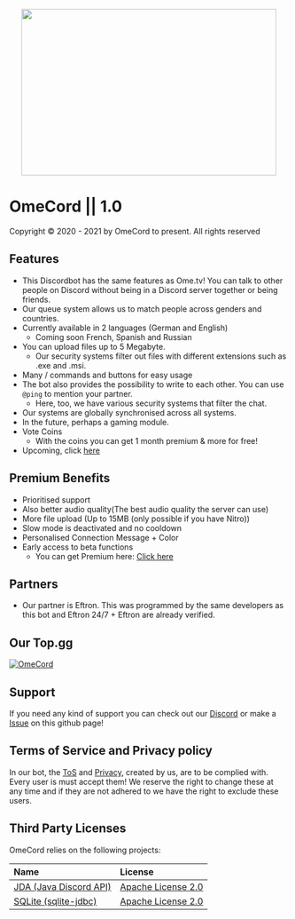 <p align="center">
  <img width="460" height="300" src="https://cdn.discordapp.com/attachments/839533117479845988/844237955362717706/logo_vertical_1.png">
</p>

# OmeCord || 1.0
Copyright © 2020 - 2021 by OmeCord to present. All rights reserved

## Features
  - This Discordbot has the same features as Ome.tv! You can talk to other
    people on Discord without being in a Discord server together or being friends.
  - Our queue system allows us to match people across genders and countries.
  - Currently available in 2 languages (German and English) 
    - Coming soon French, Spanish and Russian
  - You can upload files up to 5 Megabyte.
    - Our security systems filter out files with different extensions such as .exe and .msi.
  - Many / commands and buttons for easy usage
  - The bot also provides the possibility to write to each other. You can use `@ping` to mention your partner.
    - Here, too, we have various security systems that filter the chat.
  - Our systems are globally synchronised across all systems.
  - In the future, perhaps a gaming module.  
  - Vote Coins 
    - With the coins you can get 1 month premium & more for free!
  - Upcoming, click [here](https://github.com/New-Time-Development/OmeCord/blob/main/Todo.md)
## Premium Benefits
  - Prioritised support
  - Also better audio quality(The best audio quality the server can use)
  - More file upload (Up to 15MB (only possible if you have Nitro))
  - Slow mode is deactivated and no cooldown
  - Personalised Connection Message + Color
  - Early access to beta functions
    -  You can get Premium here: [Click here](https://www.patreon.com/omecord/creators)

## Partners
  - Our partner is Eftron. This was programmed by the same developers as this bot and Eftron 24/7 + Eftron are already verified.

## Our Top.gg
<a href="https://top.gg/bot/838062574963523644">
  <img src="https://top.gg/api/widget/838062574963523644.svg" alt="OmeCord" />
  </a>

## Support
If you need any kind of support you can check out our [Discord](https://discord.com/invite/zEwGEJUPRC) or make a [Issue](https://github.com/New-Time-Development/OmeCord/issues/new/choose) on this github page!

## Terms of Service and Privacy policy
In our bot, the [ToS](https://github.com/New-Time-Development/OmeCord/blob/docs/tos/terms.md) and [Privacy](https://github.com/New-Time-Development/OmeCord/blob/docs/privacy/privacy.md), created by us, are to be complied with. Every user is must accept them! 
We reserve the right to change these at any time and if they are not adhered to we have the right to exclude these users.

## Third Party Licenses
OmeCord relies on the following projects:
  
| Name | License  |
|:---|:---|
| [JDA (Java Discord API)](https://github.com/DV8FromTheWorld/JDA) | [Apache License 2.0](https://github.com/DV8FromTheWorld/JDA/blob/master/LICENSE) |
| [SQLite (sqlite-jdbc)](https://mvnrepository.com/artifact/org.xerial/sqlite-jdbc) | [Apache License 2.0](http://www.apache.org/licenses/LICENSE-2.0.txt ) |
